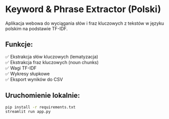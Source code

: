 # Keyword & Phrase Extractor (Polski)

Aplikacja webowa do wyciągania słów i fraz kluczowych z tekstów w języku polskim na podstawie TF-IDF.

## Funkcje:

✅ Ekstrakcja słów kluczowych (lematyzacja)  
✅ Ekstrakcja fraz kluczowych (noun chunks)  
✅ Wagi TF-IDF  
✅ Wykresy słupkowe  
✅ Eksport wyników do CSV  

## Uruchomienie lokalnie:

```bash
pip install -r requirements.txt
streamlit run app.py
```
